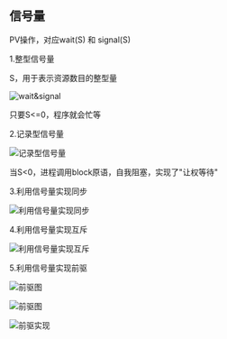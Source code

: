 ## 信号量

PV操作，对应wait(S) 和 signal(S)

1.整型信号量

S，用于表示资源数目的整型量

![wait&signal](https://github.com/YC-L/Postgraduate-examination/blob/Operating-System/imgs/wait%26signal.png "wait&signal")

只要S<=0，程序就会忙等

2.记录型信号量

![记录型信号量](https://github.com/YC-L/Postgraduate-examination/blob/Operating-System/imgs/%E8%AE%B0%E5%BD%95%E5%9E%8B%E4%BF%A1%E5%8F%B7%E9%87%8F.png "记录型信号量")


当S<0，进程调用block原语，自我阻塞，实现了"让权等待"

3.利用信号量实现同步

![利用信号量实现同步](https://github.com/YC-L/Postgraduate-examination/blob/Operating-System/imgs/%E5%88%A9%E7%94%A8%E4%BF%A1%E5%8F%B7%E9%87%8F%E5%AE%9E%E7%8E%B0%E5%90%8C%E6%AD%A5.png "利用信号量实现同步")

4.利用信号量实现互斥

![利用信号量实现互斥](https://github.com/YC-L/Postgraduate-examination/blob/Operating-System/imgs/%E5%88%A9%E7%94%A8%E4%BF%A1%E5%8F%B7%E9%87%8F%E5%AE%9E%E7%8E%B0%E4%BA%92%E6%96%A5.png "利用信号量实现互斥")

5.利用信号量实现前驱

![前驱图](https://github.com/YC-L/Postgraduate-examination/blob/Operating-System/imgs/%E5%89%8D%E9%A9%B1%E5%9B%BE.png "前驱图")

![前驱图](https://github.com/YC-L/Postgraduate-examination/blob/Operating-System/imgs/%E5%89%8D%E9%A9%B1%E5%9B%BE1.png "前驱图")

![前驱实现](https://github.com/YC-L/Postgraduate-examination/blob/Operating-System/imgs/%E5%89%8D%E9%A9%B1%E5%AE%9E%E7%8E%B0.png "前驱实现")







